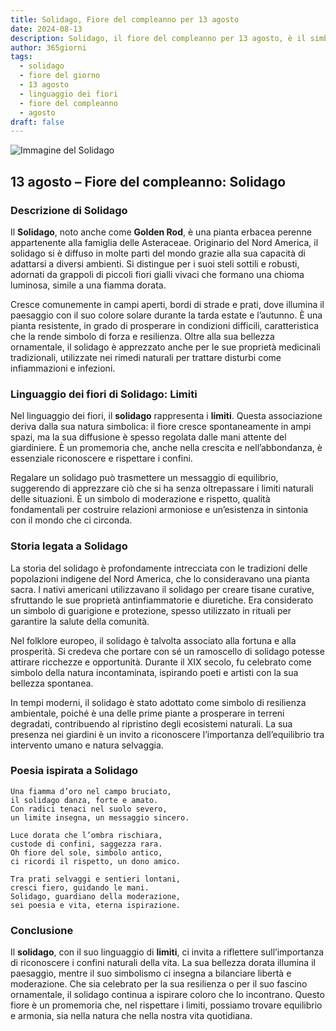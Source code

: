 ```yaml
---
title: Solidago, Fiore del compleanno per 13 agosto
date: 2024-08-13
description: Solidago, il fiore del compleanno per 13 agosto, è il simbolo di Limiti. Scopri il suo significato unico, le storie affascinanti e la poesia che celebra la sua bellezza.
author: 365giorni
tags:
  - solidago
  - fiore del giorno
  - 13 agosto
  - linguaggio dei fiori
  - fiore del compleanno
  - agosto
draft: false
---
```


![Immagine del Solidago](https://cdn.pixabay.com/photo/2016/08/11/21/26/golden-rod-1586871_1280.jpg)


## 13 agosto – Fiore del compleanno: Solidago

### Descrizione di Solidago

Il **Solidago**, noto anche come **Golden Rod**, è una pianta erbacea perenne appartenente alla famiglia delle Asteraceae. Originario del Nord America, il solidago si è diffuso in molte parti del mondo grazie alla sua capacità di adattarsi a diversi ambienti. Si distingue per i suoi steli sottili e robusti, adornati da grappoli di piccoli fiori gialli vivaci che formano una chioma luminosa, simile a una fiamma dorata.

Cresce comunemente in campi aperti, bordi di strade e prati, dove illumina il paesaggio con il suo colore solare durante la tarda estate e l’autunno. È una pianta resistente, in grado di prosperare in condizioni difficili, caratteristica che la rende simbolo di forza e resilienza. Oltre alla sua bellezza ornamentale, il solidago è apprezzato anche per le sue proprietà medicinali tradizionali, utilizzate nei rimedi naturali per trattare disturbi come infiammazioni e infezioni.

### Linguaggio dei fiori di Solidago: Limiti

Nel linguaggio dei fiori, il **solidago** rappresenta i **limiti**. Questa associazione deriva dalla sua natura simbolica: il fiore cresce spontaneamente in ampi spazi, ma la sua diffusione è spesso regolata dalle mani attente del giardiniere. È un promemoria che, anche nella crescita e nell’abbondanza, è essenziale riconoscere e rispettare i confini.

Regalare un solidago può trasmettere un messaggio di equilibrio, suggerendo di apprezzare ciò che si ha senza oltrepassare i limiti naturali delle situazioni. È un simbolo di moderazione e rispetto, qualità fondamentali per costruire relazioni armoniose e un’esistenza in sintonia con il mondo che ci circonda.

### Storia legata a Solidago

La storia del solidago è profondamente intrecciata con le tradizioni delle popolazioni indigene del Nord America, che lo consideravano una pianta sacra. I nativi americani utilizzavano il solidago per creare tisane curative, sfruttando le sue proprietà antinfiammatorie e diuretiche. Era considerato un simbolo di guarigione e protezione, spesso utilizzato in rituali per garantire la salute della comunità.

Nel folklore europeo, il solidago è talvolta associato alla fortuna e alla prosperità. Si credeva che portare con sé un ramoscello di solidago potesse attirare ricchezze e opportunità. Durante il XIX secolo, fu celebrato come simbolo della natura incontaminata, ispirando poeti e artisti con la sua bellezza spontanea.

In tempi moderni, il solidago è stato adottato come simbolo di resilienza ambientale, poiché è una delle prime piante a prosperare in terreni degradati, contribuendo al ripristino degli ecosistemi naturali. La sua presenza nei giardini è un invito a riconoscere l’importanza dell’equilibrio tra intervento umano e natura selvaggia.

### Poesia ispirata a Solidago

```
Una fiamma d’oro nel campo bruciato,  
il solidago danza, forte e amato.  
Con radici tenaci nel suolo severo,  
un limite insegna, un messaggio sincero.

Luce dorata che l’ombra rischiara,  
custode di confini, saggezza rara.  
Oh fiore del sole, simbolo antico,  
ci ricordi il rispetto, un dono amico.

Tra prati selvaggi e sentieri lontani,  
cresci fiero, guidando le mani.  
Solidago, guardiano della moderazione,  
sei poesia e vita, eterna ispirazione.
```

### Conclusione

Il **solidago**, con il suo linguaggio di **limiti**, ci invita a riflettere sull’importanza di riconoscere i confini naturali della vita. La sua bellezza dorata illumina il paesaggio, mentre il suo simbolismo ci insegna a bilanciare libertà e moderazione. Che sia celebrato per la sua resilienza o per il suo fascino ornamentale, il solidago continua a ispirare coloro che lo incontrano. Questo fiore è un promemoria che, nel rispettare i limiti, possiamo trovare equilibrio e armonia, sia nella natura che nella nostra vita quotidiana.